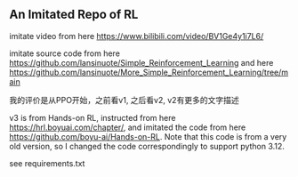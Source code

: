 ## An Imitated Repo of RL

imitate video from here https://www.bilibili.com/video/BV1Ge4y1i7L6/

imitate source code from here https://github.com/lansinuote/Simple_Reinforcement_Learning and here https://github.com/lansinuote/More_Simple_Reinforcement_Learning/tree/main 

我的评价是从PPO开始，之前看v1, 之后看v2, v2有更多的文字描述

v3 is from Hands-on RL, instructed from here https://hrl.boyuai.com/chapter/, and imitated the code from here https://github.com/boyu-ai/Hands-on-RL. Note that this code is from a very old version, so I changed the code correspondingly to support python 3.12. 

see requirements.txt